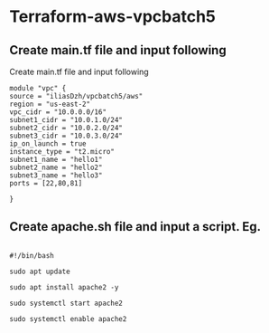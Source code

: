 # Terraform-aws-vpcbatch5
## Create main.tf file and input following



Create main.tf file and input following 

```hcl
module "vpc" {
source = "iliasDzh/vpcbatch5/aws"
region = "us-east-2"
vpc_cidr = "10.0.0.0/16"
subnet1_cidr = "10.0.1.0/24"
subnet2_cidr = "10.0.2.0/24"
subnet3_cidr = "10.0.3.0/24"
ip_on_launch = true
instance_type = "t2.micro"
subnet1_name = "hello1"
subnet2_name = "hello2"
subnet3_name = "hello3"
ports = [22,80,81]

}
```
## Create apache.sh file and input a script. Eg.
```hcl

#!/bin/bash

sudo apt update 

sudo apt install apache2 -y

sudo systemctl start apache2 

sudo systemctl enable apache2 
```